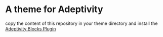 
# A theme for Adeptivity

copy the content of this repository in your theme directory and install the [Adeptivity Blocks Plugin](https://github.com/meykiacs/adeptivity-blocks)